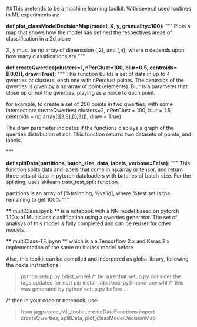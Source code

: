 ##This pretends to be a machine learning toolkit. With several used routines in ML experiments as:

**def plot_classModelDecisionMap(model, X, y, granuality=100):**
  """
  Plots a map that shows how the model has defined the respectives areas of classification in a 2d plane

  X, y must be np array of dimenssion (,2), and (,n), where n depends upon how many classifications are
  """

**def createQwerties(clusters=1, nPerClust=100, blur=0.5, centroids=[[0,0]],  draw=True):**
  """
  This function builds a set of data in up to 4 qwerties or clusters, each one with nPerclust points.
  The centroids of the qwerties is given by a np array of point (elements). Blur is a parameter that close up or not the qwerties,
  playing as a noice to each point.

   for example, to create a set of 200 points in two qwerties, with some intersection:
  createQwerties( clusters=2,
                   nPerClust = 100,
                  blur = 1.5,
                  centroids = np.array([[3,3],[5,3]]),
                  draw = True)
  
  The draw parameter indicates if the functions displays a graph of the querties distribution ot not.
  This function returns two datasets of points, and labels.
  
  """

**def splitData(partitions, batch_size, data, labels, verbose=False):**
  """
  This function splits data and labels that come in np.array or tensor, and return three sets of data in
  pytorch dataloaders with batches of batch_size. For the splitting, uses skilearn train_test_split function.

  partitions is an array of [%trainning, %valid], where %test set is the remaining to get 100%
  """

** multiClass.ipynb ** is a notebook with a NN model based on pytorch 1.10.x of Multiclass clasiffication using a qwerties generator. The set of analisys of this model is fully completed and can be reuser for other models.

** multiClass-TF.ipynn ** which is a a Tensorflow 2.x and Keras 2.x implementation of the same multiclass model before

Also, this toolkit can be compiled and incorpored as globa library, following the nexts instructions:
> python setup.py bdist_wheel
/* be sure that setup.py consider the tags updated (or not)
> pip install ./dist/xxx-py3-none-any.whl /* this was generated by python setup.py before
...

/* then in your code or notebook, use:
> from jagpascoe_ML_toolkit.createDataFunctions import createQwerties, splitData, plot_classModelDecisionMap



